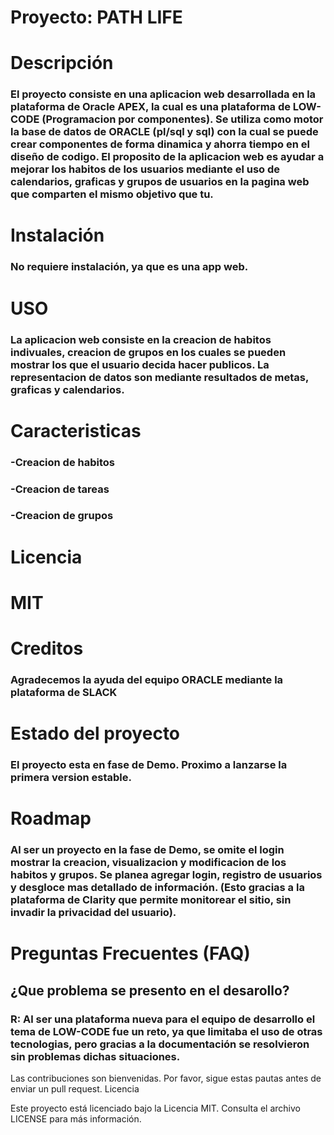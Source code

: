 # Proyecto: PATH LIFE

# Descripción
### El proyecto consiste en una aplicacion web desarrollada en la plataforma de Oracle APEX, la cual es una plataforma de LOW-CODE (Programacion por componentes). Se utiliza como motor la base de datos de ORACLE (pl/sql y sql) con la cual se puede crear componentes de forma dinamica y ahorra tiempo en el diseño de codigo. El proposito de la aplicacion web es ayudar a mejorar los habitos de los usuarios mediante el uso de calendarios, graficas y grupos de usuarios en la pagina web que comparten el mismo objetivo que tu. 

# Instalación
### No requiere instalación, ya que es una app web.

# USO 
### La aplicacion web consiste en la creacion de habitos indivuales, creacion de grupos en los cuales se pueden mostrar los que el usuario decida hacer publicos. La representacion de datos son mediante resultados de metas, graficas y calendarios.

# Caracteristicas 
### -Creacion de habitos
### -Creacion de tareas
### -Creacion de grupos

# Licencia
# MIT

# Creditos
### Agradecemos la ayuda del equipo ORACLE mediante la plataforma de SLACK

# Estado del proyecto
### El proyecto esta en fase de Demo. Proximo a lanzarse la primera version estable.

# Roadmap
### Al ser un proyecto en la fase de Demo, se omite el login mostrar la creacion, visualizacion y modificacion de los habitos y grupos. Se planea agregar login, registro de usuarios y desgloce mas detallado de información. (Esto gracias a la plataforma de Clarity que permite monitorear el sitio, sin invadir la privacidad del usuario).

# Preguntas Frecuentes (FAQ)
## ¿Que problema se presento en el desarollo?
### R: Al ser una plataforma nueva para el equipo de desarrollo el tema de LOW-CODE fue un reto, ya que limitaba el uso de otras tecnologias, pero gracias a la documentación se resolvieron sin problemas dichas situaciones.

Las contribuciones son bienvenidas. Por favor, sigue estas pautas antes de enviar un pull request.
Licencia

Este proyecto está licenciado bajo la Licencia MIT. Consulta el archivo LICENSE para más información.
